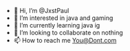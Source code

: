 - 👋 Hi, I’m @JxstPaul
- 👀 I’m interested in java and gaming
- 🌱 I’m currently learning java ig
- 💞️ I’m looking to collaborate on nothing
- 📫 How to reach me You@Dont.com

<!---
JxstPaul/JxstPaul is a ✨ special ✨ repository because its `README.md` (this file) appears on your GitHub profile.
You can click the Preview link to take a look at your changes.
--->
